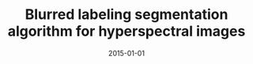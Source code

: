 ---
# Documentation: https://wowchemy.com/docs/managing-content/

title: Blurred labeling segmentation algorithm for hyperspectral images
subtitle: ''
summary: ''
authors:
- Paweł Ksieniewicz
- Manuel Graña
- Michał Woźniak
tags: []
categories: []
date: '2015-01-01'
lastmod: 2022-10-07T05:03:37Z
featured: false
draft: false

# Featured image
# To use, add an image named `featured.jpg/png` to your page's folder.
# Focal points: Smart, Center, TopLeft, Top, TopRight, Left, Right, BottomLeft, Bottom, BottomRight.
image:
  caption: ''
  focal_point: ''
  preview_only: false

# Projects (optional).
#   Associate this post with one or more of your projects.
#   Simply enter your project's folder or file name without extension.
#   E.g. `projects = ["internal-project"]` references `content/project/deep-learning/index.md`.
#   Otherwise, set `projects = []`.
projects: []
publishDate: '2022-10-07T05:03:36.047452Z'
publication_types:
- '1'
abstract: ''
publication: '*Computational Collective Intelligence : 7th International Conference,
  ICCCI 2015, Madrid, Spain, September 21–23, 2015 : proceedings. Pt. 2*'
doi: 10.1007/978-3-319-24306-1_56
---